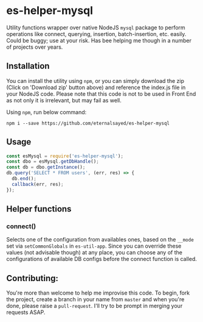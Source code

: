 # es-helper-mysql
Utility functions wrapper over native NodeJS `mysql` package to perform operations like connect, querying, insertion, batch-insertion, etc. easily. Could be buggy; use at your risk. Has bee helping me though in a number of projects over years.

## Installation
You can install the utility using `npm`, or you can simply download the zip (Click on 'Download zip' button above) and reference the index.js file in your NodeJS code. Please note that this code is not to be used in Front End as not only it is irrelevant, but may fail as well.

Using `npm`, run below command:

`npm i --save https://github.com/eternalsayed/es-helper-mysql`

## Usage
```javascript
const esMysql = require('es-helper-mysql');
const dbo = esMysql.getDbHandle();
const db = dbo.getInstance();
db.query('SELECT * FROM users', (err, res) => {
  db.end();
  callback(err, res);
});
```

## Helper functions
### connect()
Selects one of the configuration from availables ones, based on the `__mode` set via `setCommonGlobals` in `es-util-app`. Since you can override these values (not advisable though) at any place, you can choose any of the configurations of available DB configs before the connect function is called.


## Contributing:
You're more than welcome to help me improvise this code. To begin, fork the project, create a branch in your name from `master` and when you're done, please raise a `pull-request`. I'll try to be prompt in merging your requests ASAP.
